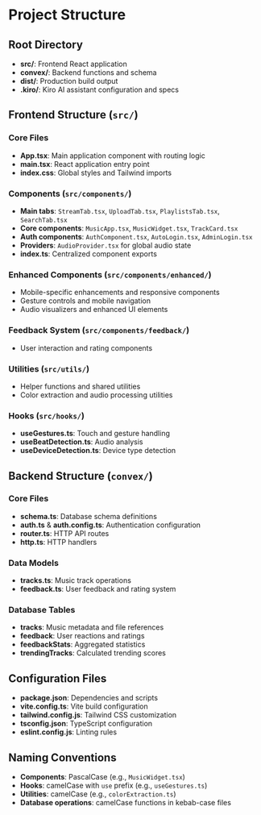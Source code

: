 # Project Structure

## Root Directory
- **src/**: Frontend React application
- **convex/**: Backend functions and schema
- **dist/**: Production build output
- **.kiro/**: Kiro AI assistant configuration and specs

## Frontend Structure (`src/`)

### Core Files
- **App.tsx**: Main application component with routing logic
- **main.tsx**: React application entry point
- **index.css**: Global styles and Tailwind imports

### Components (`src/components/`)
- **Main tabs**: `StreamTab.tsx`, `UploadTab.tsx`, `PlaylistsTab.tsx`, `SearchTab.tsx`
- **Core components**: `MusicApp.tsx`, `MusicWidget.tsx`, `TrackCard.tsx`
- **Auth components**: `AuthComponent.tsx`, `AutoLogin.tsx`, `AdminLogin.tsx`
- **Providers**: `AudioProvider.tsx` for global audio state
- **index.ts**: Centralized component exports

### Enhanced Components (`src/components/enhanced/`)
- Mobile-specific enhancements and responsive components
- Gesture controls and mobile navigation
- Audio visualizers and enhanced UI elements

### Feedback System (`src/components/feedback/`)
- User interaction and rating components

### Utilities (`src/utils/`)
- Helper functions and shared utilities
- Color extraction and audio processing utilities

### Hooks (`src/hooks/`)
- **useGestures.ts**: Touch and gesture handling
- **useBeatDetection.ts**: Audio analysis
- **useDeviceDetection.ts**: Device type detection

## Backend Structure (`convex/`)

### Core Files
- **schema.ts**: Database schema definitions
- **auth.ts** & **auth.config.ts**: Authentication configuration
- **router.ts**: HTTP API routes
- **http.ts**: HTTP handlers

### Data Models
- **tracks.ts**: Music track operations
- **feedback.ts**: User feedback and rating system

### Database Tables
- **tracks**: Music metadata and file references
- **feedback**: User reactions and ratings
- **feedbackStats**: Aggregated statistics
- **trendingTracks**: Calculated trending scores

## Configuration Files
- **package.json**: Dependencies and scripts
- **vite.config.ts**: Vite build configuration
- **tailwind.config.js**: Tailwind CSS customization
- **tsconfig.json**: TypeScript configuration
- **eslint.config.js**: Linting rules

## Naming Conventions
- **Components**: PascalCase (e.g., `MusicWidget.tsx`)
- **Hooks**: camelCase with `use` prefix (e.g., `useGestures.ts`)
- **Utilities**: camelCase (e.g., `colorExtraction.ts`)
- **Database operations**: camelCase functions in kebab-case files